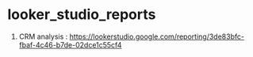 # looker_studio_reports
1. CRM analysis : https://lookerstudio.google.com/reporting/3de83bfc-fbaf-4c46-b7de-02dce1c55cf4
